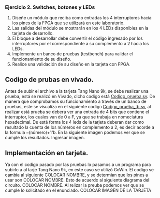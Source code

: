 ### Ejercicio 2. Switches, botones y LEDs
1. Diseñe un módulo que reciba como entradas los 4 interruptores hacia los pines de la FPGA que se utilizará en este laboratorio.
2. Las salidas del módulo se mostrarán en los 4 LEDs disponibles en la tarjeta de desarrollo.
3. El bloque a desarrollar debe convertir el código ingresado por los interruptores por el correspondiente a su complemento a 2 hacia los LEDs.
4. Implemente un banco de pruebas (testbench) para validar el funcionamiento de su diseño.
5. Realice una validación de su diseño en la tarjeta con FPGA.
## Codigo de prubas en vivado.
Antes de subir el archivo a la tarjeta Tang Nano 9k, se debe realizar una prueba, está se realizó en Vivado, dicho codigo está  [Codigo_prueba.sv](Laboratorio-1_Taller-de-Digitales_Grupo-4\Laboratorio_1\Problema_2). De manera que comprobamos su funcionamiento a través de un banco de pruebas, este se visualiza en el siguiente codigo  [Codigo_prueba_tb.sv](Laboratorio-1_Taller-de-Digitales_Grupo-4\Laboratorio_1\Problema_2), al realizar está prueba se debera ver una entrada de 4 bits que contiene el interruptor, los cuales van de 0 a F, ya que se trabaja en nomeclatura hexadecimal. De está forma los 4 leds de la tarjeta deberan dar como resultado la cuenta de los números en complemento a 2, es decir acorde a la formula ~(número)+1'b. En la siguiente imagen podemos ver que se cumple los resultados. Ingresar imagen.
## Implementación en tarjeta. 
Ya con el codigo pasado por las pruebas lo pasamos a un programa para subirlo a al tarje Tang Nano 9k, en este caso se utilizó GoWin. El codigo se cambia al siguiente COLOCAR NOMBRE, y se determian que los pines a usar son  COLOCAR NOMBRE. Esto de acuerdo al siguiente diagrama del circuito. COLOCAR NOMBRE.
Al relizar la preuba podemos ver que se cumple lo solicitado en el enunciado.
COLOCAR IMAGEN DE LA TARJETA
